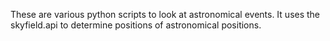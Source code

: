These are various python scripts to look at astronomical events. It uses the skyfield.api to determine positions of astronomical positions.
